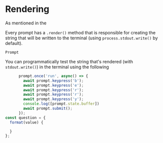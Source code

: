 # Rendering

As mentioned in the 

Every prompt has a `.render()` method that is responsible for creating the string that will be written to the terminal (using `process.stdout.write()` by default).

 `Prompt`


You can programmatically test the string that's rendered (with `stdout.write()`) in the terminal using the following 

```js
      prompt.once('run', async() => {
        await prompt.keypress('b');
        await prompt.keypress('e');
        await prompt.keypress('r');
        await prompt.keypress('r');
        await prompt.keypress('y');
        console.log([prompt.state.buffer])
        await prompt.submit();
      });
const question = {
  format(value) {

  }
};
```
